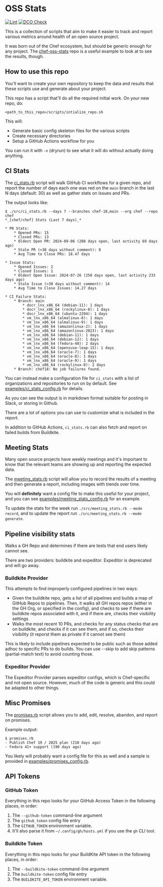 # OSS Stats

[![Lint](https://github.com/jaymzh/oss-stats/actions/workflows/lint.yml/badge.svg)](https://github.com/jaymzh/oss-stats/actions/workflows/lint.yml)
[![DCO Check](https://github.com/jaymzh/oss-stats/actions/workflows/dco.yml/badge.svg)](https://github.com/jaymzh/oss-stats/actions/workflows/dco.yml)

This is a collection of scripts that aim to make it easier to track and report
various metrics around health of an open source project.

It was born out of the Chef ecosystem, but should be generic enough for any
project. The [chef-oss-stats](https://github.com/jaymzh/chef-oss-stats/) repo
is a useful example to look at to see the results, though.

## How to use this repo

You'll want to create your own repository to keep the data and results that
these scripts use and generate about your project.

This repo has a script that'll do all the required initial work. On your new
repo, do:

```shell
<path_to_this_repo>/scripts/intialize_repo.sh
```

This will:

* Generate basic config skeleton files for the various scripts
* Create necessary directories
* Setup a GitHub Actions workflow for you

You can run it with `-n` (dryrun) to see what it will do without actually
doing anything.

## CI Stats

The [ci_stats.rb](src/ci_stats.rb) script will walk GitHub CI workflows for a
given repo, and report the number of days each one was red on the `main` branch
in the last N days (default: 30) as well as gather stats on Issues and PRs.

The output looks like:

```shell
$ ./src/ci_stats.rb --days 7 --branches chef-18,main --org chef --repo chef
*_[chef/chef] Stats (Last 7 days)_*

* PR Stats:
    * Opened PRs: 15
    * Closed PRs: 13
    * Oldest Open PR: 2024-09-06 (208 days open, last activity 69 days ago)
    * Stale PR (>30 days without comment): 8
    * Avg Time to Close PRs: 18.47 days

* Issue Stats:
    * Opened Issues: 2
    * Closed Issues: 1
    * Oldest Open Issue: 2024-07-26 (250 days open, last activity 233 days ago)
    * Stale Issue (>30 days without comment): 14
    * Avg Time to Close Issues: 14.27 days

* CI Failure Stats:
    * Branch: main
        * docr_lnx_x86_64 (debian-11): 1 days
        * docr_lnx_x86_64 (rockylinux-8): 1 days
        * docr_lnx_x86_64 (ubuntu-2204): 1 days
        * vm_lnx_x86_64 (almalinux-8): 1 days
        * vm_lnx_x86_64 (almalinux-9): 1 days
        * vm_lnx_x86_64 (amazonlinux-2): 1 days
        * vm_lnx_x86_64 (amazonlinux-2023): 1 days
        * vm_lnx_x86_64 (debian-11): 1 days
        * vm_lnx_x86_64 (debian-12): 1 days
        * vm_lnx_x86_64 (fedora-40): 2 days
        * vm_lnx_x86_64 (opensuse-leap-15): 1 days
        * vm_lnx_x86_64 (oracle-7): 1 days
        * vm_lnx_x86_64 (oracle-8): 1 days
        * vm_lnx_x86_64 (oracle-9): 1 days
        * vm_lnx_x86_64 (rockylinux-8): 2 days
    * Branch: chef18: No job failures found.
```

You can instead make a configuration file for `ci_stats` with a list of
organizations and repositories to run on by default. See
[examples/ci_stats_config.rb](examples/ci_stats_config.rb) for details.

As you can see the output is in markdown format suitable for posting in Slack,
or storing in Github.

There are a lot of options you can use to customize what is included in the
report.

In addition to GitHub Actions, `ci_stats.rb` can also fetch and report on failed
builds from Buildkite.

## Meeting Stats

Many open source projects have weekly meetings and it's important to know
that the relevant teams are showing up and reporting the expected data.

The [meeting_stats.rb](src/meeting_stats.rb) script will allow you to record
the results of a meeting and then generate a report, including images with
trends over time.

You will **definitely** want a config file to make this useful for your
project, and you can see
[examples/meeting_stats_config.rb](examples/meeting_stats_config.rb) for an
example.

To update the stats for the week run `./src/meeting_stats.rb --mode record`,
and to update the report run `./src/meeting_stats.rb --mode generate`.

## Pipeline visibility stats

Walks a GH Repo and determines if there are tests that end users likely
cannot see.

There are two providers: buildkite and expeditor. Expeditor is deprecated
and will go away.

### Buildkite Provider

This attempts to find improperly configured pipelines in two ways:

* Given the buildkite repo, gets a list of all pipelines and builds a
  map of GitHub Repos to pipelines. Then, it walks all GH repos
  repos (either in the GH Org, or specified in the config), and checks
  to see if there are buildkite repos associated with it, and if there are,
  checks their visibility settings
* Walks the most recent 10 PRs, and checks for any status checks that are
  on buildkite, and checks if it can see them, and if so, checks their
  visibility (it reporst them as private if it cannot see them)

This is likely to include pipelines expected to be public such as those
added adhoc to specific PRs to do builds. You can use --skip to add skip
patterns (partial-match text) to avoid counting those.

### Expeditor Provider

The Expeditor Provider parses expeditor configs, which is Chef-specific and not
open source. However, much of the code is generic and this could be adapted to
other things.

## Misc Promises

The [promises.rb](src/promises.rb) script allows you to add, edit, resolve,
abandon, and report on promises.

Example output:

```text
$ promises.rb
- Publish Chef 19 / 2025 plan (210 days ago)
- Fedora 41+ support (190 days ago)
```

You likely will probably want a config file for this as well and a sample
is provided in [examples/promises_config.rb](examples/promises_config.rb).

## API Tokens

### GitHub Token

Everything in this repo looks for your GitHub Access Token in the following
places, in order:

1. The `--github-token` command-line argument
1. The `github_token` config file entry
1. The `GITHUB_TOKEN` environment variable.
1. It'll also parse it from `~/.config/gh/hosts.yml` if you use the `gh` CLI tool.

### Buildkite Token

Everything in this repo looks for your BuildKite API token in the following
places, in order:

1. The `--buildkite-token` command-line argument
1. The `buildkite-token` config file entry
1. The `BUILDKITE_API_TOKEN` environment variable.

